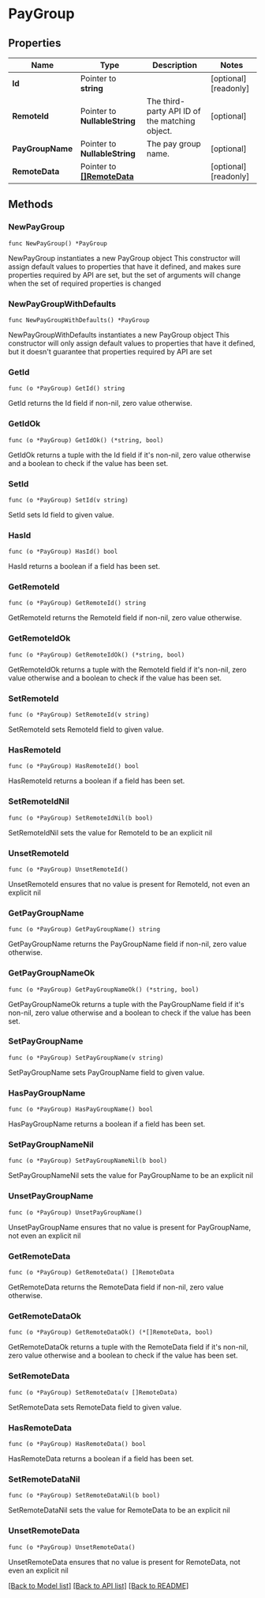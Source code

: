 # PayGroup

## Properties

Name | Type | Description | Notes
------------ | ------------- | ------------- | -------------
**Id** | Pointer to **string** |  | [optional] [readonly] 
**RemoteId** | Pointer to **NullableString** | The third-party API ID of the matching object. | [optional] 
**PayGroupName** | Pointer to **NullableString** | The pay group name. | [optional] 
**RemoteData** | Pointer to [**[]RemoteData**](RemoteData.md) |  | [optional] [readonly] 

## Methods

### NewPayGroup

`func NewPayGroup() *PayGroup`

NewPayGroup instantiates a new PayGroup object
This constructor will assign default values to properties that have it defined,
and makes sure properties required by API are set, but the set of arguments
will change when the set of required properties is changed

### NewPayGroupWithDefaults

`func NewPayGroupWithDefaults() *PayGroup`

NewPayGroupWithDefaults instantiates a new PayGroup object
This constructor will only assign default values to properties that have it defined,
but it doesn't guarantee that properties required by API are set

### GetId

`func (o *PayGroup) GetId() string`

GetId returns the Id field if non-nil, zero value otherwise.

### GetIdOk

`func (o *PayGroup) GetIdOk() (*string, bool)`

GetIdOk returns a tuple with the Id field if it's non-nil, zero value otherwise
and a boolean to check if the value has been set.

### SetId

`func (o *PayGroup) SetId(v string)`

SetId sets Id field to given value.

### HasId

`func (o *PayGroup) HasId() bool`

HasId returns a boolean if a field has been set.

### GetRemoteId

`func (o *PayGroup) GetRemoteId() string`

GetRemoteId returns the RemoteId field if non-nil, zero value otherwise.

### GetRemoteIdOk

`func (o *PayGroup) GetRemoteIdOk() (*string, bool)`

GetRemoteIdOk returns a tuple with the RemoteId field if it's non-nil, zero value otherwise
and a boolean to check if the value has been set.

### SetRemoteId

`func (o *PayGroup) SetRemoteId(v string)`

SetRemoteId sets RemoteId field to given value.

### HasRemoteId

`func (o *PayGroup) HasRemoteId() bool`

HasRemoteId returns a boolean if a field has been set.

### SetRemoteIdNil

`func (o *PayGroup) SetRemoteIdNil(b bool)`

 SetRemoteIdNil sets the value for RemoteId to be an explicit nil

### UnsetRemoteId
`func (o *PayGroup) UnsetRemoteId()`

UnsetRemoteId ensures that no value is present for RemoteId, not even an explicit nil
### GetPayGroupName

`func (o *PayGroup) GetPayGroupName() string`

GetPayGroupName returns the PayGroupName field if non-nil, zero value otherwise.

### GetPayGroupNameOk

`func (o *PayGroup) GetPayGroupNameOk() (*string, bool)`

GetPayGroupNameOk returns a tuple with the PayGroupName field if it's non-nil, zero value otherwise
and a boolean to check if the value has been set.

### SetPayGroupName

`func (o *PayGroup) SetPayGroupName(v string)`

SetPayGroupName sets PayGroupName field to given value.

### HasPayGroupName

`func (o *PayGroup) HasPayGroupName() bool`

HasPayGroupName returns a boolean if a field has been set.

### SetPayGroupNameNil

`func (o *PayGroup) SetPayGroupNameNil(b bool)`

 SetPayGroupNameNil sets the value for PayGroupName to be an explicit nil

### UnsetPayGroupName
`func (o *PayGroup) UnsetPayGroupName()`

UnsetPayGroupName ensures that no value is present for PayGroupName, not even an explicit nil
### GetRemoteData

`func (o *PayGroup) GetRemoteData() []RemoteData`

GetRemoteData returns the RemoteData field if non-nil, zero value otherwise.

### GetRemoteDataOk

`func (o *PayGroup) GetRemoteDataOk() (*[]RemoteData, bool)`

GetRemoteDataOk returns a tuple with the RemoteData field if it's non-nil, zero value otherwise
and a boolean to check if the value has been set.

### SetRemoteData

`func (o *PayGroup) SetRemoteData(v []RemoteData)`

SetRemoteData sets RemoteData field to given value.

### HasRemoteData

`func (o *PayGroup) HasRemoteData() bool`

HasRemoteData returns a boolean if a field has been set.

### SetRemoteDataNil

`func (o *PayGroup) SetRemoteDataNil(b bool)`

 SetRemoteDataNil sets the value for RemoteData to be an explicit nil

### UnsetRemoteData
`func (o *PayGroup) UnsetRemoteData()`

UnsetRemoteData ensures that no value is present for RemoteData, not even an explicit nil

[[Back to Model list]](../README.md#documentation-for-models) [[Back to API list]](../README.md#documentation-for-api-endpoints) [[Back to README]](../README.md)


